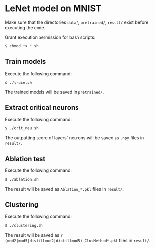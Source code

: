 # LeNet model on MNIST

Make sure that the directories `data/`, `pretrained/`, `result/` exist before executing the code.

Grant execution permission for bash scripts:

```bash
$ chmod +x *.sh
```

## Train models
Execute the following command:

```bash
$ ./train.sh
```

The trained models will be saved in `pretrained/`.

## Extract critical neurons
Execute the following command:

```bash
$ ./crit_neu.sh
```

The outputting score of layers' neurons will be saved as `.npy` files in `result/`.

## Ablation test
Execute the following command:

```bash
$ ./ablation.sh
```

The result will be saved as `Ablation_*.pkl` files in `result/`.

## Clustering
Execute the following command:

```bash
$ ./clustering.sh
```
The result will be saved as `?(mod2|mod5|distillmod2|distillmod5)_ClusMethod*.pkl` files in `result/`.
